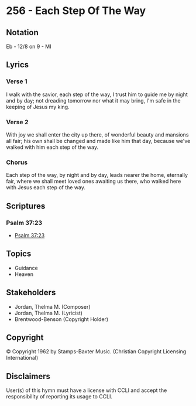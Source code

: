 # 256 - Each Step Of The Way

## Notation

Eb - 12/8 on 9 - MI

## Lyrics

### Verse 1

I walk with the savior, each step of the way, I trust him to guide me by night and by day; not dreading tomorrow nor what it may bring, I'm safe in the keeping of Jesus my king.

### Verse 2

With joy we shall enter the city up there, of wonderful beauty and mansions all fair; his own shall be changed and made like him that day, because we've walked with him each step of the way.

### Chorus

Each step of the way, by night and by day, leads nearer the home, eternally fair, where we shall meet loved ones awaiting us there, who walked here with Jesus each step of the way.


## Scriptures

### Psalm 37:23

- [Psalm 37:23](https://www.biblegateway.com/passage/?search=Psalm%2037%3A23)


## Topics

- Guidance
- Heaven

## Stakeholders

- Jordan, Thelma M. (Composer)
- Jordan, Thelma M. (Lyricist)
- Brentwood-Benson (Copyright Holder)

## Copyright

© Copyright 1962 by Stamps-Baxter Music.
(Christian Copyright Licensing International)

## Disclaimers

User(s) of this hymn must have a license with CCLI and accept the responsibility of reporting its usage to CCLI.

